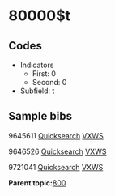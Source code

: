 # 80000$t

## Codes

-   Indicators
    -   First: 0
    -   Second: 0
-   Subfield: t

## Sample bibs

9645611 [Quicksearch](https://search.library.yale.edu/catalog/9645611) [VXWS](http://prodorbis.library.yale.edu:7014/vxws/GetHoldingsService?bibId=9645611)

9646526 [Quicksearch](https://search.library.yale.edu/catalog/9646526) [VXWS](http://prodorbis.library.yale.edu:7014/vxws/GetHoldingsService?bibId=9646526)

9721041 [Quicksearch](https://search.library.yale.edu/catalog/9721041) [VXWS](http://prodorbis.library.yale.edu:7014/vxws/GetHoldingsService?bibId=9721041)

**Parent topic:**[800](../../tags/800/800.md)

